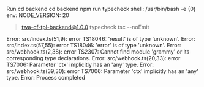 Run cd backend
  cd backend
  npm run typecheck
  shell: /usr/bin/bash -e {0}
  env:
    NODE_VERSION: 20

> twa-cf-tpl-backend@1.0.0 typecheck
> tsc --noEmit

Error: src/index.ts(51,9): error TS18046: 'result' is of type 'unknown'.
Error: src/index.ts(57,55): error TS18046: 'error' is of type 'unknown'.
Error: src/webhook.ts(2,38): error TS2307: Cannot find module 'grammy' or its corresponding type declarations.
Error: src/webhook.ts(20,33): error TS7006: Parameter 'ctx' implicitly has an 'any' type.
Error: src/webhook.ts(39,30): error TS7006: Parameter 'ctx' implicitly has an 'any' type.
Error: Process completed